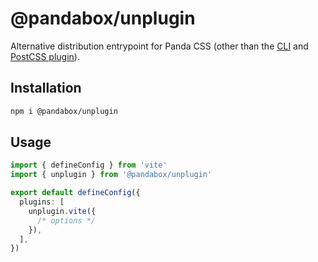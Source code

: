 # @pandabox/unplugin

Alternative distribution entrypoint for Panda CSS (other than the [CLI](https://panda-css.com/docs/installation/cli) and
[PostCSS plugin](https://panda-css.com/docs/installation/postcss)).

## Installation

```bash
npm i @pandabox/unplugin
```

## Usage

```ts
import { defineConfig } from 'vite'
import { unplugin } from '@pandabox/unplugin'

export default defineConfig({
  plugins: [
    unplugin.vite({
      /* options */
    }),
  ],
})
```
